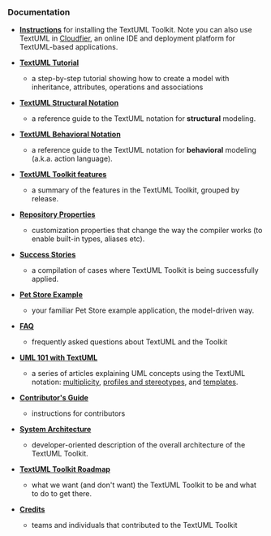 ### Documentation

-   **[Instructions](install.md)** for installing the TextUML Toolkit. Note you can also
    use TextUML in
    [Cloudfier](http://cloudfier.com/ "http://cloudfier.com"), an online
    IDE and deployment platform for TextUML-based applications.

-   **[TextUML
    Tutorial](tutorial.md "TextUML Tutorial")**
    - a step-by-step tutorial showing how to create a model with
    inheritance, attributes, operations and associations

-   **[TextUML Structural
    Notation](structure.md "TextUML Guide")**
    - a reference guide to the TextUML notation for **structural**
    modeling.

-   **[TextUML Behavioral
    Notation](behavior.md "TextUML Action Language")**
    - a reference guide to the TextUML notation for **behavioral**
    modeling (a.k.a. action language).

-   **[TextUML Toolkit
    features](features.md "TextUML Toolkit Features")**
    - a summary of the features in the TextUML Toolkit, grouped by
    release.

-   **[Repository
    Properties](repository_properties.md "Repository Properties")**
    - customization properties that change the way the compiler works
    (to enable built-in types, aliases etc).

-   **[Success
    Stories](success_stories.md "Success Stories")**
    - a compilation of cases where TextUML Toolkit is being successfully
    applied.

-   **[Pet Store
    Example](pet_store_example.md "Pet Store Example")**
    - your familiar Pet Store example application, the model-driven way.

-   **[FAQ](faq.md "FAQ")**
    - frequently asked questions about TextUML and the Toolkit

-   **[UML 101 with
    TextUML](uml_101.md "UML 101")**
    - a series of articles explaining UML concepts using the TextUML
    notation:
    [multiplicity](http://sourceforge.net/apps/mediawiki/textuml/index.php?title=UML_101#Multiplicity "UML 101"),
    [profiles and
    stereotypes](http://sourceforge.net/apps/mediawiki/textuml/index.php?title=UML_101#Profiles_and_Stereotypes "UML 101"),
    and
    [templates](http://sourceforge.net/apps/mediawiki/textuml/index.php?title=UML_101#Templates "UML 101").

-   **[Contributor's
    Guide](contributor.md "Contributor Guide")**
    - instructions for contributors

-   **[System
    Architecture](architecture.md "System Architecture")**
    - developer-oriented description of the overall architecture of the
    TextUML Toolkit.

-   **[TextUML Toolkit
    Roadmap](roadmap.md "TextUML Toolkit Roadmap")**
    - what we want (and don't want) the TextUML Toolkit to be and what
    to do to get there.
-   **[Credits](credits.md "Credits")**
    - teams and individuals that contributed to the TextUML Toolkit

